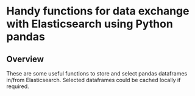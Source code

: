 # Handy functions for data exchange with Elasticsearch using Python pandas

## Overview

These are some useful functions to store and select pandas dataframes in/from Elasticsearch. Selected dataframes could be cached locally if required.

